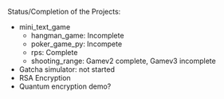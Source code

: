 Status/Completion of the Projects:
- mini_text_game
  - hangman_game: Incomplete
  - poker_game_py: Incompete
  - rps: Complete
  - shooting_range: Gamev2 complete, Gamev3 incomplete
- Gatcha simulator: not started
- RSA Encryption
- Quantum encryption demo?
